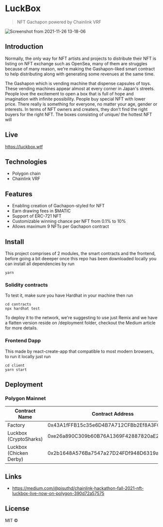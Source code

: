 # LuckBox

> NFT Gachapon powered by Chainlink VRF

![Screenshot from 2021-11-26 13-18-06](https://user-images.githubusercontent.com/18402217/143536004-388059ee-f87f-4f94-919b-b0a656b26211.png)

## Introduction

Normally, the only way for NFT artists and projects to distribute their NFT is listing on NFT exchange such as OpenSea, many of them are struggles because of many reason, we're making the Gashapon-liked smart contract to help distributing along with generating some revenues at the same time.

The Gashapon which is vending machine that dispense capsules of toys. These vending machines appear almost at every corner in Japan's streets. People love the excitement to open a box that is full of hope and imagination with infinite possibility. People buy special NFT with lower price. There really is something for everyone, no matter your age, gender or interests. In terms of NFT owners and creaters, they don’t find the right buyers for the right NFT. The boxes consisting of unique/ the hottest NFT will

## Live
https://luckbox.wtf

## Technologies

* Polygon chain
* Chainlink VRF 

## Features

* Enabling creation of Gachapon-styled for NFT
* Earn drawing fees in $MATIC
* Support of ERC-721 NFT
* Customizable winning chance per NFT from 0.1% to 10%
* Allows maximum 9 NFTs per Gachapon contract

## Install

This project comprises of 2 modules, the smart contracts and the frontend, before going a bit deeeper once this repo has been downloaded locally you can install all dependencies by run

```
yarn
```

### Solidity contracts

To test it, make sure you have Hardhat in your machine then run

```
cd contracts
npx hardhat test
```

To deploy it to the network, we're suggesting to use just Remix and we have a flatten version reside on /deployment folder, checkout the Medium article for more details.

### Frontend Dapp

This made by react-create-app that compatible to most modern browsers, to run it locally just run

```
cd client
yarn start
```

## Deployment

### Polygon Mainnet

Contract Name | Contract Address 
--- | --- 
Factory | 0x43A1fFFB15c35e6D4B7A712CFBb2Ef8A3FCFb46C 
Luckbox (CryptoSharks) | 0xe26a890C309b60B76A1369F42887820aE2e0C6cD
Luckbox (Chicken Derby) | 0x2b1648A576Ba7547a27D24FDf948D6319a17Eef4

## Links

* https://medium.com/@pisuthd/chainlink-hackathon-fall-2021-nft-luckbox-live-now-on-polygon-390d72a57575

## License

MIT ©
